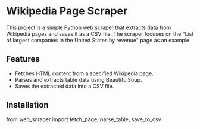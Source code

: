 # Wikipedia Page Scraper

This project is a simple Python web scraper that extracts data from Wikipedia pages and saves it as a CSV file. The scraper focuses on the "List of largest companies in the United States by revenue" page as an example.

## Features

- Fetches HTML content from a specified Wikipedia page.
- Parses and extracts table data using BeautifulSoup.
- Saves the extracted data into a CSV file.


## Installation
from web_scraper import fetch_page, parse_table, save_to_csv
